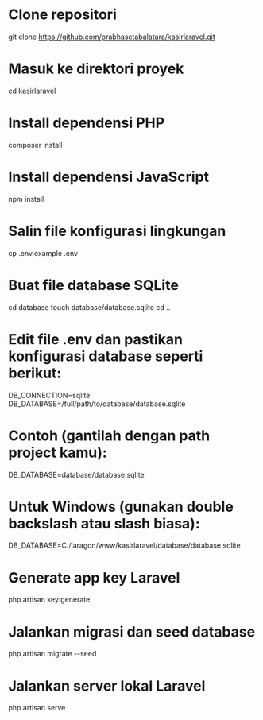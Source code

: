 # Clone repositori
git clone https://github.com/prabhasetabalatara/kasirlaravel.git

# Masuk ke direktori proyek
cd kasirlaravel

# Install dependensi PHP
composer install

# Install dependensi JavaScript
npm install

# Salin file konfigurasi lingkungan
cp .env.example .env

# Buat file database SQLite
cd database
touch database/database.sqlite
cd ..

# Edit file .env dan pastikan konfigurasi database seperti berikut:
DB_CONNECTION=sqlite
DB_DATABASE=/full/path/to/database/database.sqlite

# Contoh (gantilah dengan path project kamu):
DB_DATABASE=database/database.sqlite

# Untuk Windows (gunakan double backslash atau slash biasa):
DB_DATABASE=C:/laragon/www/kasirlaravel/database/database.sqlite

# Generate app key Laravel
php artisan key:generate

# Jalankan migrasi dan seed database
php artisan migrate --seed

# Jalankan server lokal Laravel
php artisan serve


